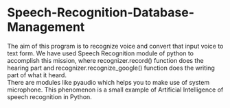 # Speech-Recognition-Database-Management
The aim of this program is to recognize voice and convert that input voice to text form. 
We have used Speech Recognition module of python to accomplish this mission, where recognizer.record() function does the hearing part and recognizer.recognize_google() function does the writing part of what it heard.  
There are modules like pyaudio which helps you to make use of system microphone. 
This phenomenon is a small example of Artificial Intelligence of speech recognition in Python.
